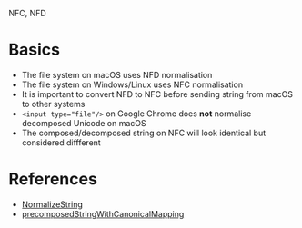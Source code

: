 NFC, NFD

# Basics

* The file system on macOS uses NFD normalisation
* The file system on Windows/Linux uses NFC normalisation
* It is important to convert NFD to NFC before sending string from macOS to other systems
* `<input type="file"/>` on Google Chrome does **not** normalise decomposed Unicode on macOS
* The composed/decomposed string on NFC will look identical but considered diffferent

# References

* [NormalizeString](https://learn.microsoft.com/en-us/windows/win32/api/winnls/nf-winnls-normalizestring)
* [precomposedStringWithCanonicalMapping](https://developer.apple.com/documentation/foundation/nsstring/1412645-precomposedstringwithcanonicalma)

